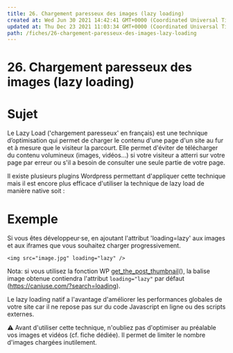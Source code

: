 ```yaml
---
title: 26. Chargement paresseux des images (lazy loading)
created at: Wed Jun 30 2021 14:42:41 GMT+0000 (Coordinated Universal Time)
updated at: Thu Dec 23 2021 11:03:34 GMT+0000 (Coordinated Universal Time)
path: /fiches/26-chargement-paresseux-des-images-lazy-loading
---
```


# 26. Chargement paresseux des images (lazy loading)

# Sujet

Le Lazy Load ('chargement paresseux' en français) est une technique d’optimisation qui permet de charger le contenu d'une page d'un site au fur et à mesure que le visiteur la parcourt. Elle permet d'éviter de télécharger du contenu volumineux (images, vidéos...) si votre visiteur a atterri sur votre page par erreur ou s'il a besoin de consulter une seule partie de votre page.

Il existe plusieurs plugins Wordpress permettant d'appliquer cette technique mais il est encore plus efficace d'utiliser la technique de lazy load de manière native soit :

# Exemple

Si vous êtes développeur·se, en ajoutant l'attribut 'loading=lazy' aux images et aux iframes que vous souhaitez charger progressivement.

`<img src="image.jpg" loading="lazy" /> `

Nota: si vous utilisez la fonction WP [get_the_post_thumbnail](https://developer.wordpress.org/reference/functions/get_the_post_thumbnail/)(), la balise image obtenue contiendra l'attribut `loading="lazy"` par défaut (<https://caniuse.com/?search=loading>).

Le lazy loading natif a l'avantage d'améliorer les performances globales de votre site car il ne repose pas sur du code Javascript en ligne ou des scripts externes.

⚠️ Avant d'utiliser cette technique, n'oubliez pas d'optimiser au préalable vos images et vidéos (cf. fiche dédiée). Il permet de limiter le nombre d'images chargées inutilement.
